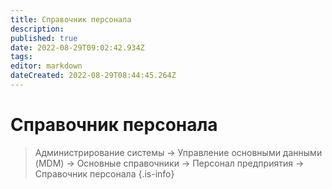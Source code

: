 ```yaml
---
title: Справочник персонала
description: 
published: true
date: 2022-08-29T09:02:42.934Z
tags: 
editor: markdown
dateCreated: 2022-08-29T08:44:45.264Z
---
```


# Справочник персонала

> Администрирование системы → Управление основными данными (MDM) → Основные справочники → Персонал предприятия → Справочник персонала
{.is-info}